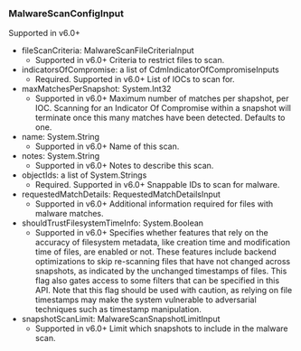 ### MalwareScanConfigInput
Supported in v6.0+

- fileScanCriteria: MalwareScanFileCriteriaInput
  - Supported in v6.0+
      Criteria to restrict files to scan.
- indicatorsOfCompromise: a list of CdmIndicatorOfCompromiseInputs
  - Required. Supported in v6.0+
      List of IOCs to scan for.
- maxMatchesPerSnapshot: System.Int32
  - Supported in v6.0+
      Maximum number of matches per shapshot, per IOC.  Scanning for an Indicator Of Compromise within a snapshot will terminate once this many matches have been detected. Defaults to one.
- name: System.String
  - Supported in v6.0+
      Name of this scan.
- notes: System.String
  - Supported in v6.0+
      Notes to describe this scan.
- objectIds: a list of System.Strings
  - Required. Supported in v6.0+
      Snappable IDs to scan for malware.
- requestedMatchDetails: RequestedMatchDetailsInput
  - Supported in v6.0+
      Additional information required for files with malware matches.
- shouldTrustFilesystemTimeInfo: System.Boolean
  - Supported in v6.0+
      Specifies whether features that rely on the accuracy of filesystem metadata, like creation time and modification time of files, are enabled or not. These features include backend optimizations to skip re-scanning files that have not changed across snapshots, as indicated by the unchanged timestamps of files. This flag also gates access to some filters that can be specified in this API. Note that this flag should be used with caution, as relying on file timestamps may make the system vulnerable to adversarial techniques such as timestamp manipulation.
- snapshotScanLimit: MalwareScanSnapshotLimitInput
  - Supported in v6.0+
      Limit which snapshots to include in the malware scan.
